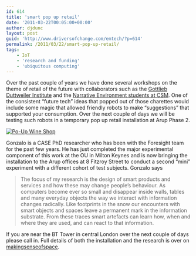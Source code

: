 ```yaml
---
id: 614
title: 'smart pop up retail'
date: '2011-03-22T00:05:00+00:00'
author: djdunc
layout: post
guid: 'http://www.driversofchange.com/emtech/?p=614'
permalink: /2011/03/22/smart-pop-up-retail/
tags:
    - IoT
    - 'research and funding'
    - 'ubiquitous computing'
---
```


Over the past couple of years we have done several workshops on the theme of retail of the future with collaborators such as the [Gottlieb Duttweiler Institute](http://www.gdi.ch/en/publikationen/airport-shopping-2025-en) and the [Narrative Environment students at CSM](http://www.narrative-environments.com/). One of the consistent “future tech” ideas that popped out of those charettes would include some magic that allowed friendly robots to make “suggestions” that supported your consumption. Over the next couple of days we will be testing such robots in a temporary pop up retail installation at Arup Phase 2.

[![Po-Up Wine Shop](https://i0.wp.com/farm6.static.flickr.com/5254/5525628959_9790227567.jpg?resize=500%2C333)](http://www.flickr.com/photos/gonzillaaa/5525628959/ "Po-Up Wine Shop by making sense of space, on Flickr")

Gonzalo is a CASE PhD researcher who has been with the Foresight team for the past few years. He has just completed the major experimental component of this work at the OU in Milton Keynes and is now bringing the installation to the Arup offices at 8 Fitzroy Street to conduct a second “mini” experiment with a different cohort of test subjects. Gonzalo says

> The focus of my research is the design of smart products and services and how these may change people’s behaviour. As computers become ever so small and disappear inside walls, tables and many everyday objects the way we interact with information changes radically. Like footprints in the snow our encounters with smart objects and spaces leave a permanent mark in the information substrate. From these traces smart artefacts can learn how, when and where they are used, and can react to that information.

If you are near the BT Tower in central London over the next couple of days please call in. Full details of both the installation and the research is over on [makingsenseofspace](http://makingsenseofspace.com/blog/the-smart-pop-up-wine-shop-demo/).